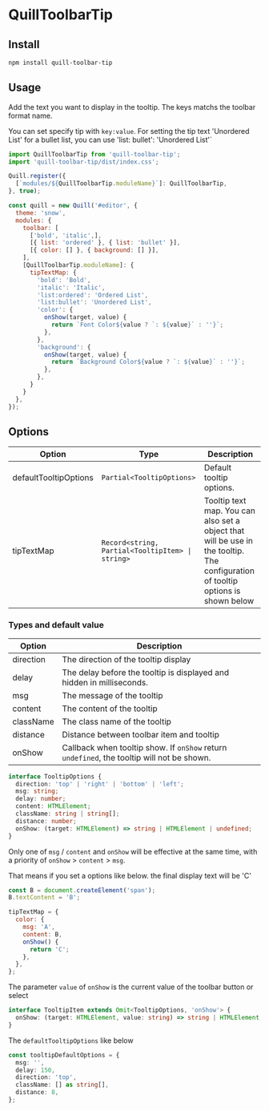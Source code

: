 # QuillToolbarTip

## Install

```bash
npm install quill-toolbar-tip
```

## Usage

Add the text you want to display in the tooltip. The keys matchs the toolbar format name.

You can set specify tip with `key:value`. For setting the tip text 'Unordered List' for a bullet list, you can use 'list: bullet': 'Unordered List'`

```js
import QuillToolbarTip from 'quill-toolbar-tip';
import 'quill-toolbar-tip/dist/index.css';

Quill.register({
  [`modules/${QuillToolbarTip.moduleName}`]: QuillToolbarTip,
}, true);

const quill = new Quill('#editor', {
  theme: 'snow',
  modules: {
    toolbar: [
      ['bold', 'italic',],
      [{ list: 'ordered' }, { list: 'bullet' }],
      [{ color: [] }, { background: [] }],
    ],
    [QuillToolbarTip.moduleName]: {
      tipTextMap: {
        'bold': 'Bold',
        'italic': 'Italic',
        'list:ordered': 'Ordered List',
        'list:bullet': 'Unordered List',
        'color': {
          onShow(target, value) {
            return `Font Color${value ? `: ${value}` : ''}`;
          },
        },
        'background': {
          onShow(target, value) {
            return `Background Color${value ? `: ${value}` : ''}`;
          },
        },
      }
    }
  },
});
```

## Options

| Option                | Type                                             | Description                                                                                                                      |
| --------------------- | ------------------------------------------------ | -------------------------------------------------------------------------------------------------------------------------------- |
| defaultTooltipOptions | `Partial<TooltipOptions>`                        | Default tooltip options.                                                                                                         |
| tipTextMap            | `Record<string, Partial<TooltipItem> \| string>` | Tooltip text map. You can also set a object that will be use in the tooltip. The configuration of tooltip options is shown below |

### Types and default value

| Option    | Description                                                                                |
| --------- | ------------------------------------------------------------------------------------------ |
| direction | The direction of the tooltip display                                                       |
| delay     | The delay before the tooltip is displayed and hidden in milliseconds.                      |
| msg       | The message of the tooltip                                                                 |
| content   | The content of the tooltip                                                                 |
| className | The class name of the tooltip                                                              |
| distance  | Distance between toolbar item and tooltip                                                  |
| onShow    | Callback when tooltip show. If `onShow` return `undefined`, the tooltip will not be shown. |

```ts
interface TooltipOptions {
  direction: 'top' | 'right' | 'bottom' | 'left';
  msg: string;
  delay: number;
  content: HTMLElement;
  className: string | string[];
  distance: number;
  onShow: (target: HTMLElement) => string | HTMLElement | undefined;
}
```

Only one of `msg` / `content` and `onShow` will be effective at the same time, with a priority of `onShow` > `content` > `msg`.

That means if you set a options like below. the final display text will be 'C'

```js
const B = document.createElement('span');
B.textContent = 'B';

tipTextMap = {
  color: {
    msg: 'A',
    content: B,
    onShow() {
      return 'C';
    },
  },
};
```

The parameter `value` of `onShow` is the current value of the toolbar button or select

```ts
interface TooltipItem extends Omit<TooltipOptions, 'onShow'> {
  onShow: (target: HTMLElement, value: string) => string | HTMLElement;
}
```

The `defaultTooltipOptions` like below

```ts
const tooltipDefaultOptions = {
  msg: '',
  delay: 150,
  direction: 'top',
  className: [] as string[],
  distance: 8,
};
```
